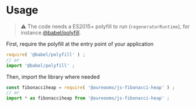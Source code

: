# Usage

> :warning: The code needs a ES2015+ polyfill to run (`regeneratorRuntime`),
> for instance [@babel/polyfill](https://babeljs.io/docs/usage/polyfill).

First, require the polyfill at the entry point of your application
```js
require( '@babel/polyfill' ) ;
// or
import '@babel/polyfill' ;
```

Then, import the library where needed
```js
const fibonacciheap = require( '@aureooms/js-fibonacci-heap' ) ;
// or
import * as fibonacciheap from '@aureooms/js-fibonacci-heap' ;
```
